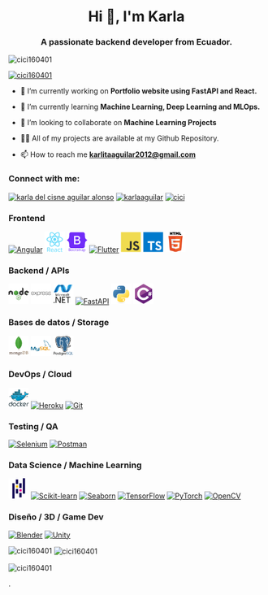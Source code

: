 <h1 align="center">Hi 👋, I'm Karla</h1>
<h3 align="center">A passionate backend developer from Ecuador.</h3>

<p align="left"> <img src="https://komarev.com/ghpvc/?username=cici160401&label=Profile%20views&color=0e75b6&style=flat" alt="cici160401" /> </p>

<p align="left"> <a href="https://github.com/ryo-ma/github-profile-trophy"><img src="https://github-profile-trophy.vercel.app/?username=cici160401" alt="cici160401" /></a> </p>

- 🔭 I’m currently working on **Portfolio website using FastAPI and React.**

- 🌱 I’m currently learning **Machine Learning, Deep Learning and MLOps.**

- 👯 I’m looking to collaborate on **Machine Learning Projects**

- 👨‍💻 All of my projects are available at my Github Repository.

- 📫 How to reach me **karlitaaguilar2012@gmail.com**

<h3 align="left">Connect with me:</h3>
<p align="left">
<a href="https://linkedin.com/in/karla del cisne aguilar alonso" target="blank"><img align="center" src="https://raw.githubusercontent.com/rahuldkjain/github-profile-readme-generator/master/src/images/icons/Social/linked-in-alt.svg" alt="karla del cisne aguilar alonso" height="30" width="40" /></a>
<a href="https://kaggle.com/karlaaguilar" target="blank"><img align="center" src="https://raw.githubusercontent.com/rahuldkjain/github-profile-readme-generator/master/src/images/icons/Social/kaggle.svg" alt="karlaaguilar" height="30" width="40" /></a>
<a href="https://www.leetcode.com/cici" target="blank"><img align="center" src="https://raw.githubusercontent.com/rahuldkjain/github-profile-readme-generator/master/src/images/icons/Social/leet-code.svg" alt="cici" height="30" width="40" /></a>
</p>

<!-- ====== FRONTEND ====== -->
### Frontend&nbsp;
<p align="left">
  <!-- Frameworks & libs -->
  <a href="https://angular.io"              target="_blank" rel="noreferrer"><img src="https://angular.io/assets/images/logos/angular/angular.svg"                       alt="Angular"      width="40" height="40"/></a>
  <a href="https://reactjs.org"             target="_blank" rel="noreferrer"><img src="https://raw.githubusercontent.com/devicons/devicon/master/icons/react/react-original-wordmark.svg" alt="React"        width="40" height="40"/></a>  
  <a href="https://getbootstrap.com"        target="_blank" rel="noreferrer"><img src="https://raw.githubusercontent.com/devicons/devicon/master/icons/bootstrap/bootstrap-plain-wordmark.svg" alt="Bootstrap"   width="40" height="40"/></a>
  <a href="https://flutter.dev"             target="_blank" rel="noreferrer"><img src="https://www.vectorlogo.zone/logos/flutterio/flutterio-icon.svg"                  alt="Flutter"      width="40" height="40"/></a>
  <!-- Lenguajes -->
  <a href="https://developer.mozilla.org/en-US/docs/Web/JavaScript" target="_blank" rel="noreferrer"><img src="https://raw.githubusercontent.com/devicons/devicon/master/icons/javascript/javascript-original.svg" alt="JavaScript"   width="40" height="40"/></a>
  <a href="https://www.typescriptlang.org"  target="_blank" rel="noreferrer"><img src="https://raw.githubusercontent.com/devicons/devicon/master/icons/typescript/typescript-original.svg"                       alt="TypeScript"   width="40" height="40"/></a>
  <a href="https://www.w3.org/html"         target="_blank" rel="noreferrer"><img src="https://raw.githubusercontent.com/devicons/devicon/master/icons/html5/html5-original-wordmark.svg"                      alt="HTML5"        width="40" height="40"/></a>
</p>

<!-- ====== BACKEND / API & SERVERS ====== -->
### Backend&nbsp;/&nbsp;APIs
<p align="left">
  <a href="https://nodejs.org"              target="_blank" rel="noreferrer"><img src="https://raw.githubusercontent.com/devicons/devicon/master/icons/nodejs/nodejs-original-wordmark.svg"                      alt="Node.js"      width="40" height="40"/></a>
  <a href="https://expressjs.com"           target="_blank" rel="noreferrer"><img src="https://raw.githubusercontent.com/devicons/devicon/master/icons/express/express-original-wordmark.svg"                   alt="Express"      width="40" height="40"/></a>
  <a href="https://dotnet.microsoft.com"    target="_blank" rel="noreferrer"><img src="https://raw.githubusercontent.com/devicons/devicon/master/icons/dot-net/dot-net-original-wordmark.svg"                  alt=".NET"         width="40" height="40"/></a>
  <a href="https://fastapi.tiangolo.com/" target="_blank" rel="noreferrer">  <img src="https://static.cdnlogo.com/logos/f/59/fastapi.svg" alt="FastAPI" width="40" height="40"/></a>
  <a href="https://www.python.org"          target="_blank" rel="noreferrer"><img src="https://raw.githubusercontent.com/devicons/devicon/master/icons/python/python-original.svg"                            alt="Python"       width="40" height="40"/></a>
  <a href="https://www.w3schools.com/cs"    target="_blank" rel="noreferrer"><img src="https://raw.githubusercontent.com/devicons/devicon/master/icons/csharp/csharp-original.svg"                             alt="C#"           width="40" height="40"/></a>
</p>

<!-- ====== DATABASES & STORAGE ====== -->
### Bases&nbsp;de&nbsp;datos&nbsp;/&nbsp;Storage
<p align="left">
  <a href="https://www.mongodb.com"         target="_blank" rel="noreferrer"><img src="https://raw.githubusercontent.com/devicons/devicon/master/icons/mongodb/mongodb-original-wordmark.svg"                 alt="MongoDB"      width="40" height="40"/></a>
  <a href="https://www.mysql.com"           target="_blank" rel="noreferrer"><img src="https://raw.githubusercontent.com/devicons/devicon/master/icons/mysql/mysql-original-wordmark.svg"                     alt="MySQL"        width="40" height="40"/></a>
  <a href="https://www.postgresql.org"      target="_blank" rel="noreferrer"><img src="https://raw.githubusercontent.com/devicons/devicon/master/icons/postgresql/postgresql-original-wordmark.svg"           alt="PostgreSQL"   width="40" height="40"/></a>  
</p>

<!-- ====== DEVOPS & CLOUD ====== -->
### DevOps&nbsp;/&nbsp;Cloud
<p align="left">
  <a href="https://www.docker.com"          target="_blank" rel="noreferrer"><img src="https://raw.githubusercontent.com/devicons/devicon/master/icons/docker/docker-original-wordmark.svg"                     alt="Docker"       width="40" height="40"/></a>
  <a href="https://heroku.com"              target="_blank" rel="noreferrer"><img src="https://www.vectorlogo.zone/logos/heroku/heroku-icon.svg"                         alt="Heroku"       width="40" height="40"/></a>
  <a href="https://git-scm.com"             target="_blank" rel="noreferrer"><img src="https://www.vectorlogo.zone/logos/git-scm/git-scm-icon.svg"                       alt="Git"          width="40" height="40"/></a>
</p>

<!-- ====== TESTING & QA ====== -->
### Testing&nbsp;/&nbsp;QA
<p align="left"> 
  <a href="https://www.selenium.dev"        target="_blank" rel="noreferrer"><img src="https://raw.githubusercontent.com/detain/svg-logos/780f25886640cef088af994181646db2f6b1a3f8/svg/selenium-logo.svg"      alt="Selenium"     width="40" height="40"/></a>
  <a href="https://postman.com"             target="_blank" rel="noreferrer"><img src="https://www.vectorlogo.zone/logos/getpostman/getpostman-icon.svg"                 alt="Postman"      width="40" height="40"/></a>
</p>

<!-- ====== DATA SCIENCE / ML ====== -->
### Data&nbsp;Science&nbsp;/&nbsp;Machine&nbsp;Learning
<p align="left">
  <a href="https://pandas.pydata.org"       target="_blank" rel="noreferrer"><img src="https://raw.githubusercontent.com/devicons/devicon/2ae2a900d2f041da66e950e4d48052658d850630/icons/pandas/pandas-original.svg" alt="Pandas"      width="40" height="40"/></a>
  <a href="https://scikit-learn.org"        target="_blank" rel="noreferrer"><img src="https://upload.wikimedia.org/wikipedia/commons/0/05/Scikit_learn_logo_small.svg" alt="Scikit-learn" width="40" height="40"/></a>
  <a href="https://seaborn.pydata.org"      target="_blank" rel="noreferrer"><img src="https://seaborn.pydata.org/_images/logo-mark-lightbg.svg"                         alt="Seaborn"      width="40" height="40"/></a>
  <a href="https://www.tensorflow.org"      target="_blank" rel="noreferrer"><img src="https://www.vectorlogo.zone/logos/tensorflow/tensorflow-icon.svg"                 alt="TensorFlow"   width="40" height="40"/></a>
  <a href="https://pytorch.org"             target="_blank" rel="noreferrer"><img src="https://www.vectorlogo.zone/logos/pytorch/pytorch-icon.svg"                       alt="PyTorch"      width="40" height="40"/></a>
  <a href="https://opencv.org"              target="_blank" rel="noreferrer"><img src="https://www.vectorlogo.zone/logos/opencv/opencv-icon.svg"                         alt="OpenCV"       width="40" height="40"/></a>
</p>

<!-- ====== DISEÑO / 3D / GAME DEV ====== -->
### Diseño&nbsp;/&nbsp;3D&nbsp;/&nbsp;Game&nbsp;Dev
<p align="left">  
  <a href="https://www.blender.org"         target="_blank" rel="noreferrer"><img src="https://download.blender.org/branding/community/blender_community_badge_white.svg" alt="Blender"      width="40" height="40"/></a>
  <a href="https://unity.com"               target="_blank" rel="noreferrer"><img src="https://www.vectorlogo.zone/logos/unity3d/unity3d-icon.svg"                       alt="Unity"        width="40" height="40"/></a>
</p>

<p><img align="left" src="https://github-readme-stats.vercel.app/api/top-langs?username=cici160401&show_icons=true&locale=en&layout=compact" alt="cici160401" /></p>

<p>&nbsp;<img align="center" src="https://github-readme-stats.vercel.app/api?username=cici160401&show_icons=true&locale=en" alt="cici160401" /></p>

<p><img align="center" src="https://github-readme-streak-stats.herokuapp.com/?user=cici160401&" alt="cici160401" /></p>
.

